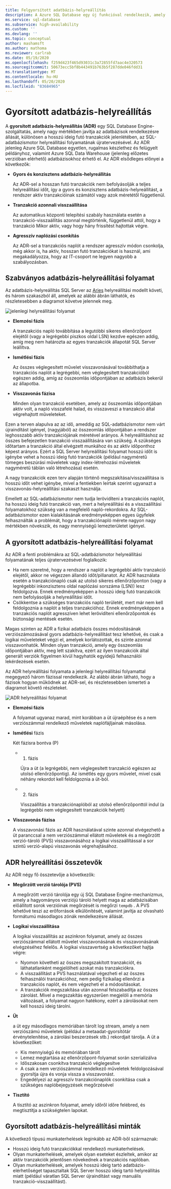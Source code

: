 ```yaml
---
title: Felgyorsított adatbázis-helyreállítás
description: A Azure SQL Database egy új funkcióval rendelkezik, amely gyors és konzisztens adatbázis-helyreállítást, azonnali tranzakció-visszaállítást és agresszív naplózási levágást biztosít az önálló adatbázisokhoz és a készletezett adatbázisokhoz Azure SQL Database és Azure SQL Data Warehouse-adatbázisokban.
ms.service: sql-database
ms.subservice: high-availability
ms.custom: ''
ms.devlang: ''
ms.topic: conceptual
author: mashamsft
ms.author: mathoma
ms.reviewer: carlrab
ms.date: 05/19/2020
ms.openlocfilehash: f259d423f465d93031c3a72855fd7aac4e320573
ms.sourcegitcommit: 50673ecc5bf8b443491b763b5f287dde046fdd31
ms.translationtype: MT
ms.contentlocale: hu-HU
ms.lasthandoff: 05/20/2020
ms.locfileid: "83684965"
---
```

# <a name="accelerated-database-recovery"></a>Gyorsított adatbázis-helyreállítás

A **gyorsított adatbázis-helyreállítás (ADR)** egy SQL Database Engine-szolgáltatás, amely nagy mértékben javítja az adatbázisok rendelkezésre állását, különösen a hosszú ideig futó tranzakciók jelenlétében, az SQL-adatbázismotor helyreállítási folyamatának újratervezésével. Az ADR jelenleg Azure SQL Database egyetlen, rugalmas készlethez és felügyelt példányhoz, valamint Azure SQL Data Warehouse (jelenleg előzetes verzióban elérhető) adatbázisokhoz érhető el. Az ADR elsődleges előnyei a következők:

- **Gyors és konzisztens adatbázis-helyreállítás**

  Az ADR-sel a hosszan futó tranzakciók nem befolyásolják a teljes helyreállítási időt, így a gyors és konzisztens adatbázis-helyreállítást, a rendszer aktív tranzakcióinak számától vagy azok méretétől függetlenül.

- **Tranzakció azonnali visszaállítása**

  Az automatikus központi telepítési szabály használata esetén a tranzakció-visszaállítás azonnal megtörténik, függetlenül attól, hogy a tranzakció Mikor aktív, vagy hogy hány frissítést hajtottak végre.

- **Agresszív naplózási csonkítás**

  Az ADR-sel a tranzakciós naplót a rendszer agresszív módon csonkolja, még akkor is, ha aktív, hosszan futó tranzakciókat is használ, ami megakadályozza, hogy az IT-csoport ne legyen nagyobb a szabályozásban.

## <a name="standard-database-recovery-process"></a>Szabványos adatbázis-helyreállítási folyamat

Az adatbázis-helyreállítás SQL Server az [Aries](https://people.eecs.berkeley.edu/~brewer/cs262/Aries.pdf) helyreállítási modellt követi, és három szakaszból áll, amelyek az alábbi ábrán láthatók, és részletesebben a diagramot követve jelennek meg.

![jelenlegi helyreállítási folyamat](./media/sql-database-accelerated-database-recovery/current-recovery-process.png)

- **Elemzési fázis**

  A tranzakciós napló továbbítása a legutóbbi sikeres ellenőrzőpont elejétől (vagy a legrégebbi piszkos oldal LSN) kezdve egészen addig, amíg meg nem határozta az egyes tranzakciók állapotát SQL Server leállítva.

- **Ismétlési fázis**

  Az összes véglegesített művelet visszavonásával továbbíthatja a tranzakciós naplót a legrégebbi, nem véglegesített tranzakcióból egészen addig, amíg az összeomlás időpontjában az adatbázis bekerül az állapotba.

- **Visszavonás fázisa**

  Minden olyan tranzakció esetében, amely az összeomlás időpontjában aktív volt, a napló visszafelé halad, és visszaveszi a tranzakció által végrehajtott műveleteket.

Ezen a terven alapulva az az idő, ameddig az SQL-adatbázismotor nem várt újraindítást igényel, (nagyjából) az összeomlás időpontjában a rendszer leghosszabb aktív tranzakciójának méretével arányos. A helyreállításhoz az összes befejezetlen tranzakció visszaállítására van szükség. A szükséges időtartam a tranzakció által elvégzett munkához és az aktív időponthoz képest arányos. Ezért a SQL Server helyreállítási folyamat hosszú időt is igénybe vehet a hosszú ideig futó tranzakciók (például nagyméretű tömeges beszúrási műveletek vagy index-létrehozási műveletek nagyméretű táblán való létrehozása) esetén.

A nagy tranzakciók ezen terv alapján történő megszakítása/visszaállítása is hosszú időt vehet igénybe, mivel a fentiekben leírtak szerint ugyanazt a visszavonás-helyreállítási szakaszt használja.

Emellett az SQL-adatbázismotor nem tudja lerövidíteni a tranzakciós naplót, ha hosszú ideig futó tranzakció van, mert a helyreállítási és a visszaállítási folyamatokhoz szükség van a megfelelő napló-rekordokra. Az SQL-adatbázismotor ezen kialakításának eredményeképpen egyes ügyfelek felhasználták a problémát, hogy a tranzakciónapló mérete nagyon nagy mértékben növekszik, és nagy mennyiségű lemezterületet igényel.

## <a name="the-accelerated-database-recovery-process"></a>A gyorsított adatbázis-helyreállítási folyamat

Az ADR a fenti problémákra az SQL-adatbázismotor helyreállítási folyamatának teljes újratervezésével foglalkozik:

- Ha nem szeretné, hogy a rendszer a naplót a legrégebbi aktív tranzakció elejétől, akkor ne végezzen állandó időt/pillanatot. Az ADR használata esetén a tranzakciónapló csak az utolsó sikeres ellenőrzőponton (vagy a legrégebbi inkonzisztens oldal naplózási sorszáma (LSN)) lesz feldolgozva. Ennek eredményeképpen a hosszú ideig futó tranzakciók nem befolyásolják a helyreállítási időt.
- Csökkentse a szükséges tranzakciós napló területét, mert már nem kell feldolgoznia a naplót a teljes tranzakcióhoz. Ennek eredményeképpen a tranzakciós naplót agresszíven lehet lerövidíteni ellenőrzőpontok és biztonsági mentések esetén.

Magas szinten az ADR a fizikai adatbázis összes módosításának verziószámozásával gyors adatbázis-helyreállítást tesz lehetővé, és csak a logikai műveleteket végzi el, amelyek korlátozottak, és szinte azonnal visszavonhatók. Minden olyan tranzakció, amely egy összeomlás időpontjában aktív, meg lett szakítva, ezért az ilyen tranzakciók által generált verziók figyelmen kívül hagyhatók egyidejű felhasználói lekérdezések esetén.

Az ADR helyreállítási folyamata a jelenlegi helyreállítási folyamattal megegyező három fázissal rendelkezik. Az alábbi ábrán látható, hogy a fázisok hogyan működnek az ADR-sel, és részletesebben ismerteti a diagramot követő részleteket.

![ADR helyreállítási folyamat](./media/sql-database-accelerated-database-recovery/adr-recovery-process.png)

- **Elemzési fázis**

  A folyamat ugyanaz marad, mint korábban a üt újraépítése és a nem verziószámmal rendelkező műveletek naplófájljainak másolása.
  
- **Ismétlési** fázis

  Két fázisra bontva (P)
  - 1. fázis

      Újra a üt (a legrégebbi, nem véglegesített tranzakció egészen az utolsó ellenőrzőpontig). Az ismétlés egy gyors művelet, mivel csak néhány rekordot kell feldolgoznia a üt-ból.
      
  - 2. fázis

     Visszaállítás a tranzakciónaplóból az utolsó ellenőrzőponttól indul (a legrégebbi nem véglegesített tranzakciók helyett)
     
- **Visszavonás fázisa**

   A visszavonási fázis az ADR használatával szinte azonnal elvégezhető a üt paranccsal a nem verziószámmal ellátott műveletek és a megőrzött verzió-tároló (PVS) visszavonásához a logikai visszaállítással a sor szintű verzió-alapú visszavonás végrehajtásához.

## <a name="adr-recovery-components"></a>ADR helyreállítási összetevők

Az ADR négy fő összetevője a következők:

- **Megőrzött verzió tárolója (PVS)**

  A megőrzött verzió tárolója egy új SQL Database Engine-mechanizmus, amely a hagyományos verziójú tároló helyett maga az adatbázisában előállított sorok verzióinak megőrzését is megőrzi `tempdb` . A PVS lehetővé teszi az erőforrások elkülönítését, valamint javítja az olvasható formátumú másodlagos zónák rendelkezésre állását.

- **Logikai visszaállítása**

  A logikai visszaállítás az aszinkron folyamat, amely az összes verziószámmal ellátott művelet visszavonásának és visszavonásának elvégzéséhez felelős. A logikai visszavertség a következőket hajtja végre:

  - Nyomon követheti az összes megszakított tranzakciót, és láthatatlanként megjelölheti azokat más tranzakciókra. 
  - A visszaállítást a PVS használatával végezheti el az összes felhasználói tranzakcióhoz, nem pedig fizikailag ellenőrzi a tranzakciós naplót, és nem végezheti el a módosításokat.
  - A tranzakciók megszakítása után azonnal felszabadítja az összes zárolást. Mivel a megszakítás egyszerűen megjelöli a memória változásait, a folyamat nagyon hatékony, ezért a zárolásokat nem kell hosszú ideig tárolni.

- **Üt**

  a üt egy másodlagos memóriában tárolt log stream, amely a nem verziószámú műveletek (például a metaadat-gyorsítótár érvénytelenítése, a zárolási beszerzések stb.) rekordjait tárolja. A üt a következőket:

  - Kis mennyiségű és memóriában tárolt
  - Lemez megtartása az ellenőrzőpont-folyamat során szerializálva
  - Időszakosan csonkítva tranzakció véglegesítve
  - A csak a nem verziószámmal rendelkező műveletek feldolgozásával gyorsítja újra és vonja vissza a visszavonást.  
  - Engedélyezi az agresszív tranzakciónaplók csonkítása csak a szükséges naplóbejegyzések megőrzésével

- **Tisztító**

  A tisztító az aszinkron folyamat, amely időről időre felébred, és megtisztítja a szükségtelen lapokat.

## <a name="accelerated-database-recovery-patterns"></a>Gyorsított adatbázis-helyreállítási minták

A következő típusú munkaterhelések leginkább az ADR-ből származnak:

- Hosszú ideig futó tranzakciókkal rendelkező munkaterhelések.
- Olyan munkaterhelések, amelyek olyan eseteket észleltek, amikor az aktív tranzakciók jelentősen növekednek a tranzakciós naplóban.  
- Olyan munkaterhelések, amelyek hosszú ideig tartó adatbázis-elérhetőséget tapasztaltak SQL Server hosszú ideig tartó helyreállítás miatt (például váratlan SQL Server újraindítást vagy manuális tranzakció-visszaállítást).

